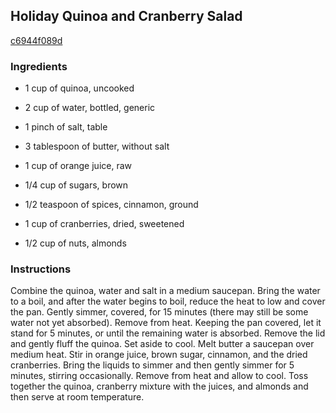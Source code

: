 ## Holiday Quinoa and Cranberry Salad

[c6944f089d](http://www.foodandwine.com/recipes/holiday-quinoa-and-cranberry-salad)

### Ingredients

 - 1 cup of quinoa, uncooked

 - 2 cup of water, bottled, generic

 - 1 pinch of salt, table

 - 3 tablespoon of butter, without salt

 - 1 cup of orange juice, raw

 - 1/4 cup of sugars, brown

 - 1/2 teaspoon of spices, cinnamon, ground

 - 1 cup of cranberries, dried, sweetened

 - 1/2 cup of nuts, almonds

### Instructions

Combine the quinoa, water and salt in a medium saucepan. Bring the water to a boil, and after the water begins to boil, reduce the heat to low and cover the pan. Gently simmer, covered, for 15 minutes (there may still be some water not yet absorbed). Remove from heat. Keeping the pan covered, let it stand for 5 minutes, or until the remaining water is absorbed. Remove the lid and gently fluff the quinoa. Set aside to cool. Melt butter a saucepan over medium heat. Stir in orange juice, brown sugar, cinnamon, and the dried cranberries. Bring the liquids to simmer and then gently simmer for 5 minutes, stirring occasionally. Remove from heat and allow to cool. Toss together the quinoa, cranberry mixture with the juices, and almonds and then serve at room temperature.